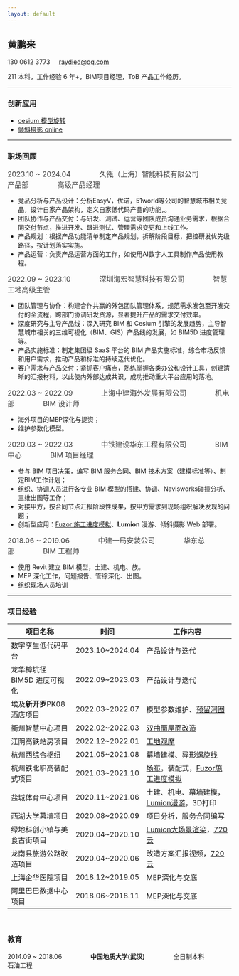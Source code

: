 ```yaml
---
layout: default
---
```

<style>
  .z_title{
    color:#3c3c3c;
    font-size:16px;
  }
</style>
## 黄鹏来

130 0612 3773 &nbsp;&nbsp;&nbsp; [raydied@qq.com](mailto:raydied@qq.com)

211 本科，工作经验 6 年+，BIM项目经理，ToB 产品工作经历。

---

### 创新应用
- [cesium 模型旋转](https://raydied.github.io/cesium/glb/index)
- [倾斜摄影 online](https://loglist.github.io/storage/html/3DViewer/App/)

---


### 职场回顾

<div class='z_title'>2023.10 ~ 2024.04&emsp;&emsp;&emsp;&emsp;久瓴（上海）智能科技有限公司&emsp;&emsp;&emsp;&emsp;产品部&emsp;&emsp;&emsp;&emsp;高级产品经理</div>

- 竞品分析与产品设计：分析EasyV，优诺，51world等公司的智慧城市相关竞品，设计自家产品架构，定义自家低代码产品的功能，。
- 团队协作与产品交付：与研发、测试、运营等团队成员沟通业务需求，根据合同交付节点，推进开发、跟进测试、管理需求变更和上线工作。
- 产品规划：根据产品功能清单制定产品规划，拆解阶段目标，把控研发优先级路径，按计划落实实施。
- 产品运营：负责产品运营方面的工作，如使用AI数字人工具制作产品使用教程。
  
<div class='z_title'>2022.09 ~ 2023.10&emsp;&emsp;&emsp;&emsp;深圳海宏智慧科技有限公司&emsp;&emsp;&emsp;&emsp;智慧工地高级主管&emsp;&emsp;&emsp;&emsp;</div>

- 团队管理与协作：构建合作共赢的外包团队管理体系，规范需求发包至开发交付的全流程，跨部门协调研发资源，显著提升产品的需求交付效率。 
- 深度研究与主导产品线：深入研究 BIM 和 Cesium 引擎的发展趋势，主导智慧城市相关的三维可视化（BIM、GIS）产品线的发展，如 BIM5D 进度管理等。        
- 产品实施标准：制定集团级 SaaS 平台的 BIM 产品实施标准，综合市场反馈和用户需求，推动产品和标准的持续迭代优化。 
- 客户需求与产品交付：紧抓客户痛点，熟练掌握各类办公和设计工具，创建清晰的汇报材料，以此使内外部达成共识，成功推动重大平台应用的落地。


<div class='z_title'>2022.03 ~ 2022.09&emsp;&emsp;&emsp;&emsp;上海中建海外发展有限公司&emsp;&emsp;&emsp;&emsp;机电部&emsp;&emsp;&emsp;&emsp;BIM 设计师</div>

- 海外项目的MEP深化与提资；
- 维护参数化模型。

<div class='z_title'>2020.03 ~ 2022.03&emsp;&emsp;&emsp;&emsp;中铁建设华东工程有限公司&emsp;&emsp;&emsp;&emsp;BIM 中心&emsp;&emsp;&emsp;&emsp;BIM 项目经理</div>


- 参与 BIM 项目决策，编写 BIM 服务合同、BIM 技术方案（建模标准等）、制定BIM工作计划；
- 组织、协调人员进行各专业 BIM 模型的搭建、协调、Navisworks碰撞分析、三维出图等工作；
- 对接甲方，按合同节点汇报阶段性成果，按甲方需求到现场组织解决发现的问题；
- 创新型应用：[Fuzor 施工进度模拟](https://www.bilibili.com/video/BV1zL4y1J71L/)、**Lumion** 漫游、倾斜摄影 Web 部署。

<div class='z_title'>2018.06 ~ 2019.06&emsp;&emsp;&emsp;&emsp;中建一局安装公司&emsp;&emsp;&emsp;&emsp;华东总部&emsp;&emsp;&emsp;&emsp;BIM 工程师</div>

- 使用 Revit 建立 BIM 模型，土建、机电、族。
- MEP 深化工作，问题报告、管综深化、出图。
- 组织现场人员培训

---

### 项目经验

|项目名称|时间|工作内容|
|---|---|---|
|数字孪生低代码平台|2023.10~2024.04|产品设计与迭代|
|龙华樟坑径 BIM5D 进度可视化|2022.09~2023.03|产品设计与迭代|
|埃及**新开罗**PK08酒店项目|2022.03~2022.07|模型参数维护、[预留洞图](https://www.bilibili.com/video/BV1Qr4y177PH)|
|衢州智慧中心项目|2022.02~2022.03|[双曲面屋面改造](https://www.bilibili.com/video/BV1SP4y1N75X)|
|江阴高铁站房项目|2022.12~2022.01|[工地观摩](https://www.bilibili.com/video/BV1or4y1U7zz)|
|杭州西综合枢纽|2021.05~2021.08|幕墙建模、异形螺旋线|
|杭州铁北职高装配式项目|2021.03~2021.10|[场布](https://www.bilibili.com/video/BV1hb4y1Z7q2)，装配式，[Fuzor施工进度模拟](https://www.bilibili.com/video/BV1zL4y1J71L/)|
|盐城体育中心项目|2020.11~2021.06|土建、机电、幕墙建模，[Lumion漫游](https://www.bilibili.com/video/BV1x64y1U7dT)，3D打印|
|西湖大学幕墙项目|2020.08~2020.09|项目分析，服务合同编写|
|绿地科创小镇与美食古街项目|2020.04~2020.10|[Lumion大场景渲染](https://www.bilibili.com/video/BV1b54y1R74q)，[720云](https://720yun.com/t/4evksqdbd1m)|
|龙南县旅游公路改造项目|2020.04~2020.06|改造方案汇报视频，[720云](https://720yun.com/t/0fvksypwdfb)|
|上海企华医院项目|2018.12~2019.05|MEP深化与交底|
|阿里巴巴数据中心项目|2018.06~2018.11|MEP深化与交底|

<br>

### 教育

2014.09 ~ 2018.06 &emsp;&emsp;&emsp;&emsp; **中国地质大学(武汉)** &emsp;&emsp;&emsp;&emsp; 全日制本科 &emsp;&emsp;&emsp;&emsp; 石油工程
  
